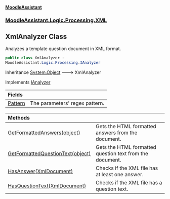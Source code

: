 #### [MoodleAssistant](index.md 'index')
### [MoodleAssistant.Logic.Processing.XML](MoodleAssistant.Logic.Processing.XML.md 'MoodleAssistant.Logic.Processing.XML')

## XmlAnalyzer Class

Analyzes a template question document in XML format.

```csharp
public class XmlAnalyzer :
MoodleAssistant.Logic.Processing.IAnalyzer
```

Inheritance [System.Object](https://docs.microsoft.com/en-us/dotnet/api/System.Object 'System.Object') &#129106; XmlAnalyzer

Implements [IAnalyzer](MoodleAssistant.Logic.Processing.IAnalyzer.md 'MoodleAssistant.Logic.Processing.IAnalyzer')

| Fields | |
| :--- | :--- |
| [Pattern](MoodleAssistant.Logic.Processing.XML.XmlAnalyzer.Pattern.md 'MoodleAssistant.Logic.Processing.XML.XmlAnalyzer.Pattern') | The parameters' regex pattern. |

| Methods | |
| :--- | :--- |
| [GetFormattedAnswers(object)](MoodleAssistant.Logic.Processing.XML.XmlAnalyzer.GetFormattedAnswers(object).md 'MoodleAssistant.Logic.Processing.XML.XmlAnalyzer.GetFormattedAnswers(object)') | Gets the HTML formatted answers from the document. |
| [GetFormattedQuestionText(object)](MoodleAssistant.Logic.Processing.XML.XmlAnalyzer.GetFormattedQuestionText(object).md 'MoodleAssistant.Logic.Processing.XML.XmlAnalyzer.GetFormattedQuestionText(object)') | Gets the HTML formatted question text from the document. |
| [HasAnswer(XmlDocument)](MoodleAssistant.Logic.Processing.XML.XmlAnalyzer.HasAnswer(System.Xml.XmlDocument).md 'MoodleAssistant.Logic.Processing.XML.XmlAnalyzer.HasAnswer(System.Xml.XmlDocument)') | Checks if the XML file has at least one answer. |
| [HasQuestionText(XmlDocument)](MoodleAssistant.Logic.Processing.XML.XmlAnalyzer.HasQuestionText(System.Xml.XmlDocument).md 'MoodleAssistant.Logic.Processing.XML.XmlAnalyzer.HasQuestionText(System.Xml.XmlDocument)') | Checks if the XML file has a question text. |
